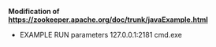 
**Modification of https://zookeeper.apache.org/doc/trunk/javaExample.html**

* EXAMPLE RUN parameters 127.0.0.1:2181 cmd.exe
